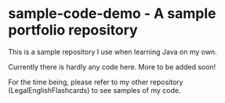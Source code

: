 # sample-code-demo - A sample portfolio repository


This is a sample repository I use when learning Java on my own.

Currently there is hardly any code here. More to be added soon! 

For the time being, please refer to my other repository (LegalEnglishFlashcards) to see samples of my code.
